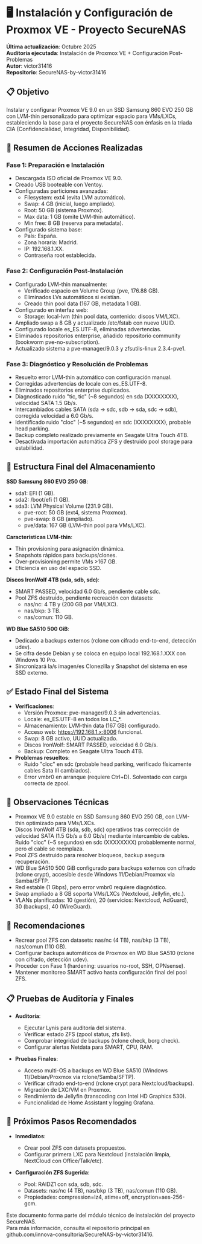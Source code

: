 # 🖥️ Instalación y Configuración de Proxmox VE - Proyecto SecureNAS

**Última actualización**: Octubre 2025  
**Auditoría ejecutada**: Instalación de Proxmox VE + Configuración Post-Problemas  
**Autor**: victor31416  
**Repositorio**: SecureNAS-by-victor31416  

## 📋 Objetivo

Instalar y configurar Proxmox VE 9.0 en un SSD Samsung 860 EVO 250 GB con LVM-thin personalizado para optimizar espacio para VMs/LXCs, estableciendo la base para el proyecto SecureNAS con énfasis en la triada CIA (Confidencialidad, Integridad, Disponibilidad).

## 🔧 Resumen de Acciones Realizadas

### Fase 1: Preparación e Instalación
- Descargada ISO oficial de Proxmox VE 9.0.
- Creado USB booteable con Ventoy.
- Configuradas particiones avanzadas:
  - Filesystem: ext4 (evita LVM automático).
  - Swap: 4 GB (inicial, luego ampliado).
  - Root: 50 GB (sistema Proxmox).
  - Max data: 1 GB (omite LVM-thin automático).
  - Min free: 8 GB (reserva para metadata).
- Configurado sistema base:
  - País: España.
  - Zona horaria: Madrid.
  - IP: 192.168.1.XX.
  - Contraseña root establecida.

### Fase 2: Configuración Post-Instalación
- Configurado LVM-thin manualmente:
  - Verificado espacio en Volume Group (pve, 176.88 GB).
  - Eliminados LVs automáticos si existían.
  - Creado thin pool data (167 GB, metadata 1 GB).
- Configurado en interfaz web:
  - Storage: local-lvm (thin pool data, contenido: discos VM/LXC).
- Ampliado swap a 8 GB y actualizado /etc/fstab con nuevo UUID.
- Configurado locale es_ES.UTF-8, eliminadas advertencias.
- Eliminados repositorios enterprise, añadido repositorio community (bookworm pve-no-subscription).
- Actualizado sistema a pve-manager/9.0.3 y zfsutils-linux 2.3.4-pve1.

### Fase 3: Diagnóstico y Resolución de Problemas
- Resuelto error LVM-thin automático con configuración manual.
- Corregidas advertencias de locale con es_ES.UTF-8.
- Eliminados repositorios enterprise duplicados.
- Diagnosticado ruido "tic, tic" (~8 segundos) en sda (XXXXXXXX), velocidad SATA 1.5 Gb/s.
- Intercambiados cables SATA (sda → sdc, sdb → sda, sdc → sdb), corregida velocidad a 6.0 Gb/s.
- Identificado ruido "cloc" (~5 segundos) en sdc (XXXXXXXX), probable head parking.
- Backup completo realizado previamente en Seagate Ultra Touch 4TB.
- Desactivada importación automática ZFS y destruido pool storage para estabilidad.


## 💾 Estructura Final del Almacenamiento

**SSD Samsung 860 EVO 250 GB**:
- sda1: EFI (1 GB).
- sda2: /boot/efi (1 GB).
- sda3: LVM Physical Volume (231.9 GB).
  - pve-root: 50 GB (ext4, sistema Proxmox).
  - pve-swap: 8 GB (ampliado).
  - pve/data: 167 GB (LVM-thin pool para VMs/LXC).

**Características LVM-thin**:
- Thin provisioning para asignación dinámica.
- Snapshots rápidos para backups/clones.
- Over-provisioning permite VMs >167 GB.
- Eficiencia en uso del espacio SSD.

**Discos IronWolf 4TB (sda, sdb, sdc)**:
- SMART PASSED, velocidad 6.0 Gb/s, pendiente cable sdc.
- Pool ZFS destruido, pendiente recreación con datasets:
  - nas/nc: 4 TB y (200 GB por VM/LXC).
  - nas/bkp: 3 TB.
  - nas/comun: 110 GB.

**WD Blue SA510 500 GiB**:
- Dedicado a backups externos (rclone con cifrado end-to-end, detección udev).
- Se cifra desde Debian y se coloca en equipo local 192.168.1.XXX con Windows 10 Pro.
- Sincronizará la/s imagen/es Clonezilla y Snapshot del sistema en ese SSD externo.

## ✅ Estado Final del Sistema

- **Verificaciones**:
  - Versión Proxmox: pve-manager/9.0.3 sin advertencias.
  - Locale: es_ES.UTF-8 en todos los LC_*.
  - Almacenamiento: LVM-thin data (167 GB) configurado.
  - Acceso web: https://192.168.1.x:8006 funcional.
  - Swap: 8 GB activo, UUID actualizado.
  - Discos IronWolf: SMART PASSED, velocidad 6.0 Gb/s.
  - Backup: Completo en Seagate Ultra Touch 4TB.
- **Problemas resueltos**:
  - Ruido "cloc" en sdc (probable head parking, verificado físicamente cables Sata III cambiados).
  - Error vmbr0 en arranque (requiere Ctrl+D). Solventado con carga correcta de zpool.

## 🧠 Observaciones Técnicas

- Proxmox VE 9.0 estable en SSD Samsung 860 EVO 250 GB, con LVM-thin optimizado para VMs/LXCs.
- Discos IronWolf 4TB (sda, sdb, sdc) operativos tras corrección de velocidad SATA (1.5 Gb/s a 6.0 Gb/s) mediante intercambio de cables. Ruido "cloc" (~5 segundos) en sdc (XXXXXXXX) probablemente normal, pero el cable se reemplaza.
- Pool ZFS destruido para resolver bloqueos, backup asegura recuperación.
- WD Blue SA510 500 GiB configurado para backups externos con cifrado (rclone crypt), accesible desde Windows 11/Debian/Proxmox via Samba/SFTP.
- Red estable (1 Gbps), pero error vmbr0 requiere diagnóstico.
- Swap ampliado a 8 GB soporta VMs/LXCs (Nextcloud, Jellyfin, etc.).
- VLANs planificadas: 10 (gestión), 20 (servicios: Nextcloud, AdGuard), 30 (backups), 40 (WireGuard).

## 🧩 Recomendaciones

- Recrear pool ZFS con datasets: nas/nc (4 TB), nas/bkp (3 TB), nas/comun (110 GB).
- Configurar backups automáticos de Proxmox en WD Blue SA510 (rclone con cifrado, detección udev).
- Proceder con Fase 1 (hardening: usuarios no-root, SSH, OPNsense).
- Mantener monitoreo SMART activo hasta configuración final del pool ZFS.

## 📋 Pruebas de Auditoría y Finales

- **Auditoría**:
  - Ejecutar Lynis para auditoría del sistema.
  - Verificar estado ZFS (zpool status, zfs list).
  - Comprobar integridad de backups (rclone check, borg check).
  - Configurar alertas Netdata para SMART, CPU, RAM.

- **Pruebas Finales**:
  - Acceso multi-OS a backups en WD Blue SA510 (Windows 11/Debian/Proxmox via rclone/Samba/SFTP).
  - Verificar cifrado end-to-end (rclone crypt para Nextcloud/backups).
  - Migración de LXC/VM en Proxmox.
  - Rendimiento de Jellyfin (transcoding con Intel HD Graphics 530).
  - Funcionalidad de Home Assistant y logging Grafana.

## 🚀 Próximos Pasos Recomendados

- **Inmediatos**:
  - Crear pool ZFS con datasets propuestos.
  - Configurar primera LXC para Nextcloud (instalación limpia, NextCloud con Office/Talk/etc).

- **Configuración ZFS Sugerida**:
  - Pool: RAIDZ1 con sda, sdb, sdc.
  - Datasets: nas/nc (4 TB), nas/bkp (3 TB), nas/comun (110 GB).
  - Propiedades: compression=lz4, atime=off, encryption=aes-256-gcm.

Este documento forma parte del módulo técnico de instalación del proyecto SecureNAS.  
Para más información, consulta el repositorio principal en github.com/innova-consultoria/SecureNAS-by-victor31416.
